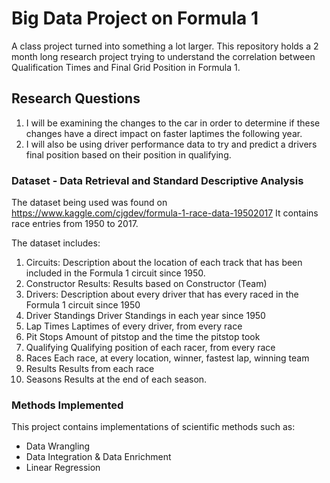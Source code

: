 # Big Data Project on Formula 1

A class project turned into something a lot larger. This repository holds a 2 month long research project trying to understand the correlation between Qualification Times and Final Grid Position in Formula 1. 

## Research Questions

1. I will be examining the changes to the car in order to determine if these changes have a direct impact on faster laptimes the following year. 
2. I will also be using driver performance data to try and predict a drivers final position based on their position in qualifying.

### Dataset - Data Retrieval and Standard Descriptive Analysis

The dataset being used was found on https://www.kaggle.com/cjgdev/formula-1-race-data-19502017
It contains race entries from 1950 to 2017. 

The dataset includes:

1. Circuits: Description about the location of each track that has been included in the Formula 1 circuit since 1950.
2. Constructor Results: Results based on Constructor (Team)
3. Drivers: Description about every driver that has every raced in the Formula 1 circuit since 1950
4. Driver Standings Driver Standings in each year since 1950
5. Lap Times Laptimes of every driver, from every race
6. Pit Stops Amount of pitstop and the time the pitstop took
7. Qualifying Qualifying position of each racer, from every race
8. Races Each race, at every location, winner, fastest lap, winning team
9. Results Results from each race
10. Seasons Results at the end of each season.


### Methods Implemented 
This project contains implementations of scientific methods such as: 
- Data Wrangling
- Data Integration & Data Enrichment
- Linear Regression
